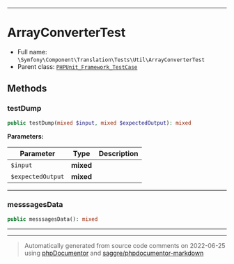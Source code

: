 ***

# ArrayConverterTest





* Full name: `\Symfony\Component\Translation\Tests\Util\ArrayConverterTest`
* Parent class: [`PHPUnit_Framework_TestCase`](../../../../../PHPUnit_Framework_TestCase.md)




## Methods


### testDump



```php
public testDump(mixed $input, mixed $expectedOutput): mixed
```








**Parameters:**

| Parameter | Type | Description |
|-----------|------|-------------|
| `$input` | **mixed** |  |
| `$expectedOutput` | **mixed** |  |




***

### messsagesData



```php
public messsagesData(): mixed
```











***


***
> Automatically generated from source code comments on 2022-06-25 using [phpDocumentor](http://www.phpdoc.org/) and [saggre/phpdocumentor-markdown](https://github.com/Saggre/phpDocumentor-markdown)

